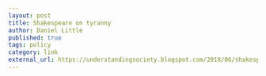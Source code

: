 ```yaml
---
layout: post
title: Shakespeare on tyranny
author: Daniel Little
published: true
tags: policy
category: link
external_url: https://understandingsociety.blogspot.com/2018/06/shakespeare-on-tyranny.html
---
```

